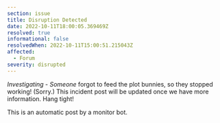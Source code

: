```yaml
---
section: issue
title: Disruption Detected
date: 2022-10-11T18:00:05.369469Z
resolved: true
informational: false
resolvedWhen: 2022-10-11T15:00:51.215043Z
affected:
  - Forum
severity: disrupted
---
```

*Investigating* - _Someone_ forgot to feed the plot bunnies, so they stopped working! (Sorry.) This incident post will be updated once we have more information. Hang tight!

This is an automatic post by a monitor bot.
        